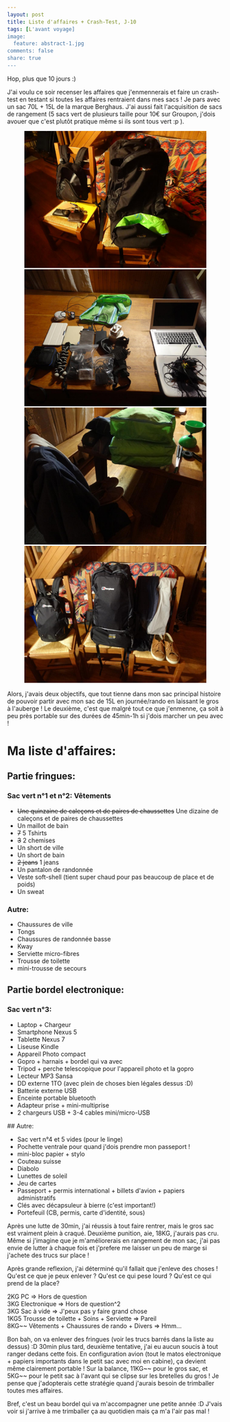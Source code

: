 ```yaml
---
layout: post
title: Liste d'affaires + Crash-Test, J-10
tags: [L'avant voyage]
image:
  feature: abstract-1.jpg
comments: false
share: true
---
```


Hop, plus que 10 jours :)

J'ai voulu ce soir recenser les affaires que j'enmennerais et faire un crash-test en testant si toutes les affaires rentraient dans mes sacs ! Je pars avec un sac 70L + 15L de la marque Berghaus. J'ai aussi fait l'acquisition de sacs de rangement (5 sacs vert de plusieurs taille pour 10€ sur Groupon, j'dois avouer que c'est plutôt pratique même si ils sont tous vert :p ).

<figure class="half">
<a href="/images/photos/2014-08-31/sacs-vides.JPG">
	<img src="/images/photos/2014-08-31/sacs-vides.JPG" alt="Sacs vides">
</a>
<a href="/images/photos/2014-08-31/matos-electronique.JPG">
	<img src="/images/photos/2014-08-31/matos-electronique.JPG" alt="Matos electronique">
</a>
<a href="/images/photos/2014-08-31/fringues.JPG">
	<img src="/images/photos/2014-08-31/fringues.JPG" alt="Fringues">
</a>
<a href="/images/photos/2014-08-31/sacs-full.JPG">
	<img src="/images/photos/2014-08-31/sacs-full.JPG" alt="Sacs remplis">
</a>
</figure> 

Alors, j'avais deux objectifs, que tout tienne dans mon sac principal histoire de pouvoir partir avec mon sac de 15L en journée/rando en laissant le gros à l'auberge ! Le deuxième, c'est que malgré tout ce que j'enmenne, ça soit à peu près portable sur des durées de 45min-1h si j'dois marcher un peu avec ! 

# Ma liste d'affaires: 

## Partie fringues:

### Sac vert n°1 et n°2: Vêtements
* <del>Une quinzaine de caleçons et de paires de chaussettes</del> Une dizaine de caleçons et de paires de chaussettes 
* Un maillot de bain
* <del>7</del> 5 Tshirts
* <del>3</del> 2 chemises
* Un short de ville
* Un short de bain
* <del>2 jeans</del> 1 jeans
* Un pantalon de randonnée
* Veste soft-shell (tient super chaud pour pas beaucoup de place et de poids)
* Un sweat

### Autre:
* Chaussures de ville
* Tongs
* Chaussures de randonnée basse
* Kway
* Serviette micro-fibres
* Trousse de toilette
* mini-trousse de secours

## Partie bordel electronique:

### Sac vert n°3:
* Laptop + Chargeur
* Smartphone Nexus 5
* Tablette Nexus 7
* Liseuse Kindle
* Appareil Photo compact
* Gopro + harnais + bordel qui va avec
* Tripod + perche telescopique pour l'appareil photo et la gopro 
* Lecteur MP3 Sansa
* DD externe 1TO (avec plein de choses bien légales dessus :D)
* Batterie externe USB
* Enceinte portable bluetooth 
* Adapteur prise + mini-multiprise
* 2 chargeurs USB + 3-4 cables mini/micro-USB

## Autre:
* Sac vert n°4 et 5 vides (pour le linge)
* Pochette ventrale pour quand j'dois prendre mon passeport !
* mini-bloc papier + stylo
* Couteau suisse
* Diabolo 
* Lunettes de soleil
* Jeu de cartes
* Passeport + permis international + billets d'avion + papiers administratifs
* Clés avec décapsuleur à bierre (c'est important!)
* Portefeuil (CB, permis, carte d'identité, sous)




Après une lutte de 30min, j'ai réussis à tout faire rentrer, mais le gros sac est vraiment plein à craqué. Deuxième punition, aie, 18KG, j'aurais pas cru. Même si j'imagine que je m'améliorerais en rangement de mon sac, j'ai pas envie de lutter à chaque fois et j'prefere me laisser un peu de marge si j'achete des trucs sur place !

Après grande reflexion, j'ai déterminé qu'il fallait que j'enleve des choses ! Qu'est ce que je peux enlever ? Qu'est ce qui pese lourd ? Qu'est ce qui prend de la place? 

2KG    PC => Hors de question  
3KG   Electronique => Hors de question^2  
3KG    Sac à vide => J'peux pas y faire grand chose  
1KG5   Trousse de toilette + Soins + Serviette => Pareil  
8KG~~  Vêtements + Chaussures de rando + Divers => Hmm... 


Bon bah, on va enlever des fringues (voir les trucs barrés dans la liste au dessus) :D 30min plus tard, deuxième tentative, j'ai eu aucun soucis à tout ranger dedans cette fois. En configuration avion (tout le matos electronique + papiers importants dans le petit sac avec moi en cabine), ça devient même clairement portable ! Sur la balance, 11KG~~ pour le gros sac, et 5KG~~ pour le petit sac à l'avant qui se clipse sur les bretelles du gros ! Je pense que j'adopterais cette stratégie quand j'aurais besoin de trimballer toutes mes affaires.

Bref, c'est un beau bordel qui va m'accompagner une petite année :D J'vais voir si j'arrive à me trimballer ça au quotidien mais ça m'a l'air pas mal ! 
